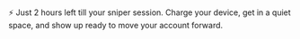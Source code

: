 ⚡️ Just 2 hours left till your sniper session\. Charge your device\, get in a quiet space\, and show up ready to move your account forward\.